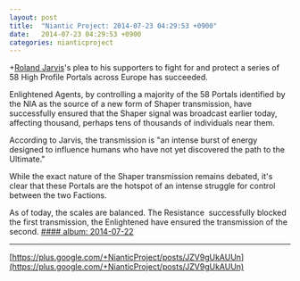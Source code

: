 ```yaml
---
layout: post
title:  "Niantic Project: 2014-07-23 04:29:53 +0900"
date:   2014-07-23 04:29:53 +0900
categories: nianticproject
---
```

+[Roland Jarvis](https://plus.google.com/103568659333550762891 "")'s plea to his supporters to fight for and protect a series of 58 High Profile Portals across Europe has succeeded.

Enlightened Agents, by controlling a majority of the 58 Portals identified by the NIA as the source of a new form of Shaper transmission, have successfully ensured that the Shaper signal was broadcast earlier today, affecting thousand, perhaps tens of thousands of individuals near them.

According to Jarvis, the transmission is "an intense burst of energy designed to influence humans who have not yet discovered the path to the Ultimate."

While the exact nature of the Shaper transmission remains debated, it's clear that these Portals are the hotspot of an intense struggle for control between the two Factions.

As of today, the scales are balanced. The Resistance  successfully blocked the first transmission, the Enlightened have ensured the transmission of the second.
[#### album: 2014-07-22](https://plus.google.com/photos/105211554081025512763/albums/6038970266111857169 "")
- - -
[https://plus.google.com/+NianticProject/posts/JZV9gUkAUUn](https://plus.google.com/+NianticProject/posts/JZV9gUkAUUn)
